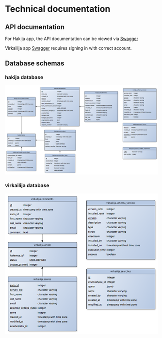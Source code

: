 # Technical documentation

## API documentation

For Hakija app, the API documentation can be viewed via [Swagger](https://valtionavustukset.oph.fi/doc)

Virkailija app [Swagger](https://virkailija.valtionavustukset.oph.fi/doc) requires signing in with correct account.

## Database schemas

### hakija database

![hakija schema](hakija.png)

### virkailija database

![virkailija schema](virkailija.png)
